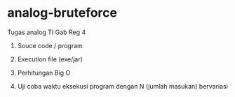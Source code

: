 # analog-bruteforce
Tugas analog TI Gab Reg 4

1. Souce code / program

2. Execution file (exe/jar)

3. Perhitungan Big O

4. Uji coba waktu eksekusi program dengan N (jumlah masukan) bervariasi
